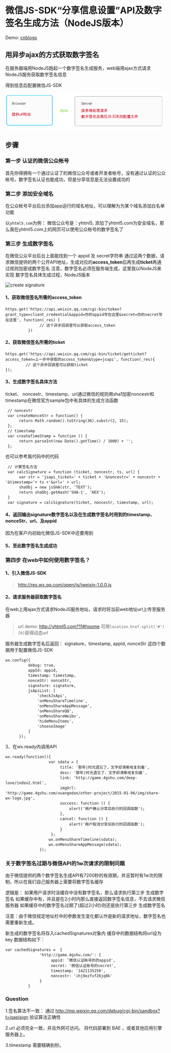# 微信JS-SDK“分享信息设置”API及数字签名生成方法（NodeJS版本）

Demo:
[cnblogs][wechat-JS-SDK-demo]

## 用异步ajax的方式获取数字签名

在服务器端用NodeJS跑起一个数字签名生成服务，web端用ajax方式请求NodeJS服务获取数字签名信息

得到信息后配置微信JS-SDK

![browser ajax server](./img/browser-ajax-server.png)

## 步骤

### 第一步 认证的微信公众帐号

首先你得拥有一个通过认证了的微信公众号或者开发者帐号，没有通过认证的公众帐号。数字签名认证也能成功，但是分享信息是无法设置成功的
 
### 第二步 添加安全域名

在公众帐号平台后台添加app运行的域名地址，可以理解为为某个域名添加白名单功能

以`yhtml5.com`为例：
微信公众号是：yhtml5, 添加了yhtml5.com为安全域名，那么我在yhtml5.com上的网页可以使用公众帐号的数字签名了
 
### 第三步 生成数字签名

在微信公众平台后台上面能找到一个 appid 及 secret字符串
通过这两个数据，请求微信提供的两个公开API地址，生成对应的**access_token**后再生成**ticket**再通过规则加密成数字签名
注意，数字签名必须在服务端生成，这里我以NodeJS来实现
数字签名具体生成过程，NodeJS版本

![create signature](./create-signature.png)

#### 1、获取微信签名所需的access_token
```
https.get('https://api.weixin.qq.com/cgi-bin/token?grant_type=client_credential&appid=你的appid写在这里&secret=你的secret写在这里', function(_res) {
               // 这个异步回调里可以获取access_token
          })
```
#### 2、获取微信签名所需的ticket
```
https.get('https://api.weixin.qq.com/cgi-bin/ticket/getticket?access_token=上一步中获取的access_token&type=jsapi', function(_res){
         // 这个异步回调里可以获取ticket
});
```
#### 3、生成数字签名具体方法
ticket、 noncestr、timestamp、url通过微信的规则用sha1加密noncestr和timestamp在微信官方sample包中有具体的生成方法函数
```
 // noncestr
 var createNonceStr = function() {
      return Math.random().toString(36).substr(2, 15);
 };
 // timestamp
 var createTimeStamp = function () {
      return parseInt(new Date().getTime() / 1000) + '';
 };
```

也可以参考我代码中的代码
```
 // 计算签名方法
 var calcSignature = function (ticket, noncestr, ts, url) {
      var str = 'jsapi_ticket=' + ticket + '&noncestr=' + noncestr + '&timestamp='+ ts +'&url=' + url;
      shaObj = new jsSHA(str, 'TEXT');
      return shaObj.getHash('SHA-1', 'HEX');
 }
 var signature = calcSignature(ticket, noncestr, timestamp, url);
```
#### 4、返回输出signature数字签名以及在生成数字签名时用到的timestamp、nonceStr、url、及appid

因为在客户内初始化微信JS-SDK中还要用到
 
#### 5、至此数字签名生成成功

### 第四步 在web中如何使用数字签名？

#### 1、引入微信JS-SDK

> http://res.wx.qq.com/open/js/jweixin-1.0.0.js
 
#### 2、请求服务器获取数字签名

在web上用ajax方式请求NodeJS服务地址，请求时将当前web地址url上传至服务器
> url demo: http://yhtml5.com?11#hoome
可用`location.href.split('#')[0]`获得动态url

服务器生成数字签名后返回：
signature，timestamp, appid, nonceStr
这四个数据用于配置微信JS-SDK
```
wx.config({
          debug: true,
          appId: appid,
          timestamp: timestamp,
          nonceStr: nonceStr,
          signature: signature,
          jsApiList: [
              'checkJsApi',
              'onMenuShareTimeline',
              'onMenuShareAppMessage',
              'onMenuShareQQ',
              'onMenuShareWeibo',
              'hideMenuItems',
              'chooseImage'
          ]
      });
```

3、在wx.ready内调用API
```        
wx.ready(function(){
                   var sdata = {
                        title: '那年|时光遗忘了，文字却清晰地复刻着',
                        desc: '那年|时光遗忘了，文字却清晰地复刻着',
                        link: 'http://game.4gshu.com/deep-love/index2.html',
                        imgUrl: 'http://game.4gshu.com/xuangedan/other-project/2015-01-06/img/share-wx-logo.jpg',
                        success: function () {
                            alert('用户确认分享后执行的回调函数');
                        },
                        cancel: function () {
                            alert('用户取消分享后执行的回调函数');
                        }
                    };
                   wx.onMenuShareTimeline(sdata);
                   wx.onMenuShareAppMessage(sdata);
               });
```

### 关于数字签名过期与微信API的1w次请求的限制问题
 
由于微信提供的两个数字签名生成API有7200秒的有效期，并且暂时有1w次的限制，所以在我们自己服务器上需要将数字签名缓存
 
逻辑是：
如果用户请求时没缓存中没有数字签名，那么请求执行第三步 生成数字签名
如果缓存中有，并且是在2小时内那么直接返回数字签名信息，不去请求微信服务器
如果缓存中的数字签名过期了(超过2小时)则还是执行第三步 生成数字签名
 
注意：由于微信规定地址栏中的参数发生变化都认作是新的请求地址，数字签名也需要重新生成。
 
新生成的数字签名将存入cachedSignatures对象内
缓存中的数据结构将url设为key
数据结构如下：
```
var cachedSignatures =  {
               'http://game.4gshu.com/': {
                    appid: ’微信认证帐号的的appid',
                    secret: '微信认证帐号的secret',
                    timestamp: '1421135250',
                    noncestr: 'ihj9ezfxf26jq0k'
               }
          }
```

### Question

1.签名算法不一致： 通过 http://mp.weixin.qq.com/debug/cgi-bin/sandbox?t=jsapisign 验证算法正确性

2.url 必须完全一致，并且外网可访问。 将代码部署到 BAE ，或者其他应用引擎服务器上。

3.timestamp 需要精确到秒。

[wechat-JS-SDK-demo]:http://www.cnblogs.com/willian/p/4254963.html?utm_source=tuicool&utm_medium=referral
[wechat-JS-SDK-demo-github]:https://github.com/willian12345/wechat-JS-SDK-demo